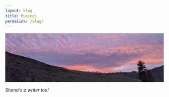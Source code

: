 ```yaml
---
layout: blog
title: Musings
permalink: /blog/
---
```


<img src="/public/nature/zan-cypress-closure-trip-6-2020.jpg" style="flex:1;" />

*Shana's a writer too!*
